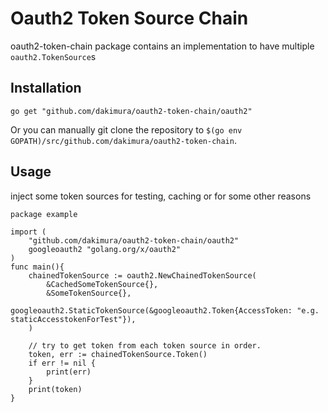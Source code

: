 # Oauth2 Token Source Chain

oauth2-token-chain package contains an implementation to have multiple `oauth2.TokenSource`s

## Installation

~~~~
go get "github.com/dakimura/oauth2-token-chain/oauth2"
~~~~

Or you can manually git clone the repository to
`$(go env GOPATH)/src/github.com/dakimura/oauth2-token-chain`.

## Usage

inject some token sources for testing, caching or for some other reasons

```
package example

import (
	"github.com/dakimura/oauth2-token-chain/oauth2"
	googleoauth2 "golang.org/x/oauth2"
)
func main(){
	chainedTokenSource := oauth2.NewChainedTokenSource(
		&CachedSomeTokenSource{},
		&SomeTokenSource{},
		googleoauth2.StaticTokenSource(&googleoauth2.Token{AccessToken: "e.g. staticAccesstokenForTest"}),
	)

	// try to get token from each token source in order.
	token, err := chainedTokenSource.Token()
	if err != nil {
		print(err)
	}
	print(token)
}
```
